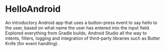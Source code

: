 # HelloAndroid

An introductory Android app that uses a button-press event to say hello <name> to the user, based on what name the user has entered into the input field. Explored everything from Gradle builds, Android Studio all the way to intents, filters, logging and integration of third-party libraries such as Butter Knife (for event handling). 
